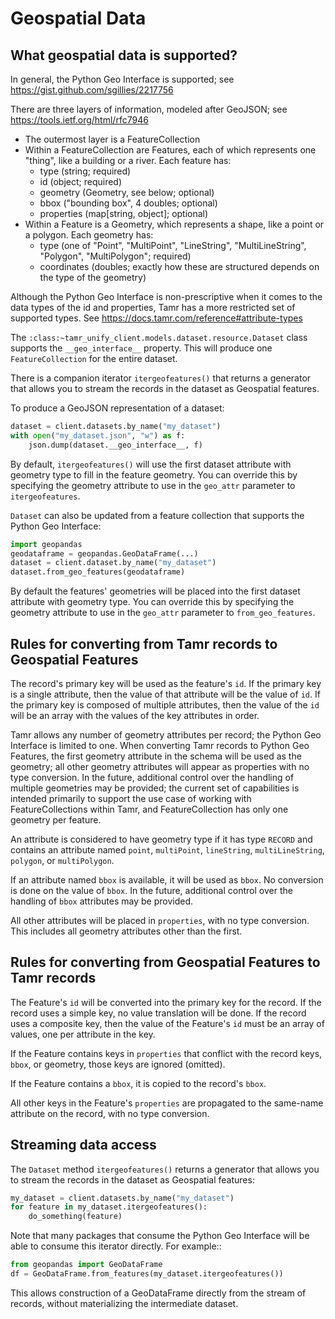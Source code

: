 # Geospatial Data
## What geospatial data is supported?
In general, the Python Geo Interface is supported; see https://gist.github.com/sgillies/2217756

There are three layers of information, modeled after GeoJSON; see https://tools.ietf.org/html/rfc7946

* The outermost layer is a FeatureCollection
* Within a FeatureCollection are Features, each of which represents one "thing", like a building or a river. Each feature has:
  * type (string; required)
  * id (object; required)
  * geometry (Geometry, see below; optional)
  * bbox ("bounding box", 4 doubles; optional)
  * properties (map[string, object]; optional)
* Within a Feature is a Geometry, which represents a shape, like a point or a polygon. Each geometry has:
  * type (one of "Point", "MultiPoint", "LineString", "MultiLineString", "Polygon", "MultiPolygon"; required)
  * coordinates (doubles; exactly how these are structured depends on the type of the geometry)

Although the Python Geo Interface is non-prescriptive when it comes to the data types of the id and properties, Tamr has a more restricted set of supported types. See https://docs.tamr.com/reference#attribute-types

The `:class:~tamr_unify_client.models.dataset.resource.Dataset` class supports the `__geo_interface__` property. This will produce one `FeatureCollection` for the entire dataset.

There is a companion iterator `itergeofeatures()` that returns a generator that allows you to
stream the records in the dataset as Geospatial features.

To produce a GeoJSON representation of a dataset:
```python
dataset = client.datasets.by_name("my_dataset")
with open("my_dataset.json", "w") as f:
    json.dump(dataset.__geo_interface__, f)
```

By default, `itergeofeatures()` will use the first dataset attribute with geometry type to fill in the feature geometry. You can override this by specifying the geometry attribute to use in the `geo_attr` parameter to `itergeofeatures`.

`Dataset` can also be updated from a feature collection that supports the Python Geo Interface:
```python
import geopandas
geodataframe = geopandas.GeoDataFrame(...)
dataset = client.dataset.by_name("my_dataset")
dataset.from_geo_features(geodataframe)
```

By default the features' geometries will be placed into the first dataset attribute with geometry
type. You can override this by specifying the geometry attribute to use in the `geo_attr`
parameter to `from_geo_features`.

## Rules for converting from Tamr records to Geospatial Features
The record's primary key will be used as the feature's `id`. If the primary key is a single attribute, then the value of that attribute will be the value of `id`. If the primary key is composed of multiple attributes, then the value of the `id` will be an array with the values of the key attributes in order.

Tamr allows any number of geometry attributes per record; the Python Geo Interface is limited to one. When converting Tamr records to Python Geo Features, the first geometry attribute in the schema will be used as the geometry; all other geometry attributes will appear as properties with no type conversion. In the future, additional control over the handling of multiple geometries may be provided; the current set of capabilities is intended primarily to support the use case of working with FeatureCollections within Tamr, and FeatureCollection has only one geometry per feature.

An attribute is considered to have geometry type if it has type `RECORD` and contains an attribute named `point`, `multiPoint`, `lineString`, `multiLineString`, `polygon`, or `multiPolygon`.

If an attribute named `bbox` is available, it will be used as `bbox`. No conversion is done on the value of `bbox`. In the future, additional control over the handling of `bbox` attributes may be provided.

All other attributes will be placed in `properties`, with no type conversion. This includes all geometry attributes other than the first.

## Rules for converting from Geospatial Features to Tamr records
The Feature's `id` will be converted into the primary key for the record. If the record uses a simple key, no value translation will be done. If the record uses a composite key, then the value of the Feature's `id` must be an array of values, one per attribute in the key.

If the Feature contains keys in `properties` that conflict with the record keys, `bbox`, or geometry, those keys are ignored (omitted).

If the Feature contains a `bbox`, it is copied to the record's `bbox`.

All other keys in the Feature's `properties` are propagated to the same-name attribute on the record, with no type conversion.

## Streaming data access
The `Dataset` method `itergeofeatures()` returns a generator that allows you to stream the records in the dataset as Geospatial features:
```python
my_dataset = client.datasets.by_name("my_dataset")
for feature in my_dataset.itergeofeatures():
    do_something(feature)
```

Note that many packages that consume the Python Geo Interface will be able to consume this
iterator directly. For example::
```python
from geopandas import GeoDataFrame
df = GeoDataFrame.from_features(my_dataset.itergeofeatures())
```
This allows construction of a GeoDataFrame directly from the stream of records, without materializing the intermediate dataset.
